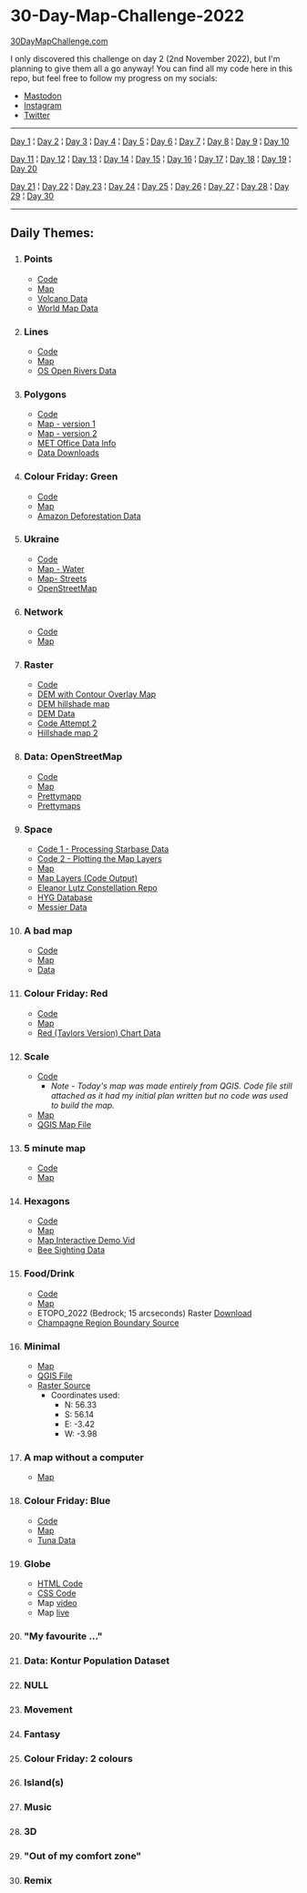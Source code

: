 # 30-Day-Map-Challenge-2022

[30DayMapChallenge.com](https://30daymapchallenge.com/)

I only discovered this challenge on day 2 (2nd November 2022), but I'm planning to give them all a go anyway!
You can find all my code here in this repo, but feel free to follow my progress on my socials:
* [Mastodon](https://tech.lgbt/@DataScienceNot2)
* [Instagram](https://www.instagram.com/datasciencenot2/)
* [Twitter](https://twitter.com/datasciencenot2)

***
[Day 1](#points)  ¦  [Day 2](#lines)   ¦  [Day 3](#polygons)   ¦  [Day 4](#colour-friday-green) ¦  [Day 5](#ukraine) ¦  [Day 6](#network) ¦  [Day 7](#raster)  ¦  [Day 8](#data-openstreetmap)  ¦  [Day 9](#space)   ¦  [Day 10](#a-bad-map)

[Day 11](#colour-friday-red)  ¦  [Day 12](#scale)  ¦  [Day 13](#5-minute-map) ¦  [Day 14](#hexagons)  ¦  [Day 15](#fooddrink) ¦  [Day 16](#minimal)   ¦  [Day 17](#a-map-without-a-computer) ¦  [Day 18](#colour-friday-blue) ¦  [Day 19](#globe)  ¦  [Day 20](#my-favourite)

[Day 21](#data-kontur-population-dataset) ¦  [Day 22](#null)   ¦  [Day 23](#movement)  ¦  [Day 24](#fantasy)   ¦  [Day 25](#colour-friday-2-colours)  ¦  [Day 26](#islands)   ¦  [Day 27](#music)  ¦  [Day 28](#3d)  ¦  [Day 29](#out-of-my-comfort-zone)   ¦  [Day 30](#remix)

***

## Daily Themes:
1. ### Points
    * [Code](https://github.com/VikkiWalls/30-Day-Map-Challenge-2022/blob/main/Code/Day%2001%20-%20Points.ipynb)
    * [Map](https://github.com/VikkiWalls/30-Day-Map-Challenge-2022/blob/main/Maps/Day%2001%20-%20Volcano%20map.png)
    * [Volcano Data](https://www.kaggle.com/datasets/ramjasmaurya/volcanoes-on-earth-in-2021)
    * [World Map Data](https://www.naturalearthdata.com/downloads/10m-cultural-vectors/)
2. ### Lines
    * [Code](https://github.com/VikkiWalls/30-Day-Map-Challenge-2022/blob/main/Code/Day%2002%20-%20Lines.ipynb)
    * [Map](https://github.com/VikkiWalls/30-Day-Map-Challenge-2022/blob/main/Maps/Day%2002%20-%20River%20map.png)
    * [OS Open Rivers Data](https://osdatahub.os.uk/downloads/open/OpenRivers)
3. ### Polygons
    * [Code](https://github.com/VikkiWalls/30-Day-Map-Challenge-2022/blob/main/Code/Day%2003%20-%20Polygons.ipynb)
    * [Map - version 1](https://github.com/VikkiWalls/30-Day-Map-Challenge-2022/blob/main/Maps/Day%2003%20-%20Wind%20map.png)
    * [Map - version 2](https://github.com/VikkiWalls/30-Day-Map-Challenge-2022/blob/main/Maps/Day%2003%20-%20Wind%20map2.png)
    * [MET Office Data Info](https://www.metoffice.gov.uk/research/climate/maps-and-data/data/haduk-grid/datasets)
    * [Data Downloads](https://github.com/ukcp-data/ukcp-spatial-files/tree/master/spatial-files)
4. ### Colour Friday: Green
    * [Code](https://github.com/VikkiWalls/30-Day-Map-Challenge-2022/blob/main/Code/Day%2004%20-%20Colour%20Friday%20-%20Green.ipynb)
    * [Map](https://github.com/VikkiWalls/30-Day-Map-Challenge-2022/blob/main/Maps/Day%2004%20-%20Green%20map.png)
    * [Amazon Deforestation Data](https://www.kaggle.com/datasets/mbogernetto/brazilian-amazon-rainforest-degradation)
5. ### Ukraine
    * [Code](https://github.com/VikkiWalls/30-Day-Map-Challenge-2022/blob/main/Code/Day%2005%20-%20Ukraine.ipynb)
    * [Map - Water](https://github.com/VikkiWalls/30-Day-Map-Challenge-2022/blob/main/Maps/Day%2005%20-%20Ukraine%20map.png)
    * [Map- Streets](https://github.com/VikkiWalls/30-Day-Map-Challenge-2022/blob/main/Maps/Day%205%20-%20Ukraine%20map%20-%20streets.png)
    * [OpenStreetMap](https://www.openstreetmap.org/export#map=13/51.2765/30.2712)
6. ### Network
    * [Code](https://github.com/VikkiWalls/30-Day-Map-Challenge-2022/blob/main/Code/Day%2006%20-%20Network.ipynb)
    * [Map](https://github.com/VikkiWalls/30-Day-Map-Challenge-2022/blob/main/Maps/Day%2006%20-%20Amsterdam%20Bike%20map.png)
7. ### Raster
    * [Code](https://github.com/VikkiWalls/30-Day-Map-Challenge-2022/blob/main/Code/Day%2007%20-%20Raster.ipynb)
    * [DEM with Contour Overlay Map](https://github.com/VikkiWalls/30-Day-Map-Challenge-2022/blob/main/Maps/Day%2007%20-%20raster%201.png)
    * [DEM hillshade map](https://github.com/VikkiWalls/30-Day-Map-Challenge-2022/blob/main/Maps/Day%2007%20-%20raster%202.png)
    * [DEM Data](https://earthexplorer.usgs.gov/)
    * [Code Attempt 2](https://github.com/VikkiWalls/30-Day-Map-Challenge-2022/blob/main/Code/Day%2007%20-%20Raster%20Alternative.ipynb)
    * [Hillshade map 2](https://github.com/VikkiWalls/30-Day-Map-Challenge-2022/blob/main/Maps/Day%2007%20-%20raster%203.png)
8. ### Data: OpenStreetMap
    * [Code](https://github.com/VikkiWalls/30-Day-Map-Challenge-2022/blob/main/Code/Day%2008%20-%20Data%20OpenStreetMap.ipynb)
    * [Map](https://github.com/VikkiWalls/30-Day-Map-Challenge-2022/blob/main/Maps/Day%2008%20-%20Spag%20Junction.png)
    * [Prettymapp](https://chrieke-prettymapp-streamlit-prettymappapp-1k0qxh.streamlit.app/)
    * [Prettymaps](https://github.com/marceloprates/prettymaps)
9. ### Space
    * [Code 1 - Processing Starbase Data](https://github.com/VikkiWalls/30-Day-Map-Challenge-2022/blob/main/Code/Day%2009%20-%20Space%20(1).ipynb)
    * [Code 2 - Plotting the Map Layers](https://github.com/VikkiWalls/30-Day-Map-Challenge-2022/blob/main/Code/Day%2009%20-%20Space%20(2).ipynb)
    * [Map](https://github.com/VikkiWalls/30-Day-Map-Challenge-2022/blob/main/Maps/Day%2009%20-%20Star%20Map.png)
    * [Map Layers (Code Output)](https://github.com/VikkiWalls/30-Day-Map-Challenge-2022/tree/main/Maps/Day%209%20Map%20Layers)
    * [Eleanor Lutz Constellation Repo](https://github.com/eleanorlutz/western_constellations_atlas_of_space)
    * [HYG Database](http://www.astronexus.com/hyg)
    * [Messier Data](https://github.com/eleanorlutz/western_constellations_atlas_of_space/blob/main/data/messier_ngc.csv)
10. ### A bad map
    * [Code](https://github.com/VikkiWalls/30-Day-Map-Challenge-2022/blob/main/Code/Day%2010%20-%20Bad%20Map.ipynb)
    * [Map](https://github.com/VikkiWalls/30-Day-Map-Challenge-2022/blob/main/Maps/Day%2010%20-%20Bad%20map.png)
    * [Data](https://github.com/VikkiWalls/30-Day-Map-Challenge-2022/blob/main/Self%20Gathered%20Data/badmap.csv)
11. ### Colour Friday: Red
    * [Code](https://github.com/VikkiWalls/30-Day-Map-Challenge-2022/blob/main/Code/Day%2011%20-%20Colour%20Friday%20-%20Red.ipynb)
    * [Map](https://github.com/VikkiWalls/30-Day-Map-Challenge-2022/blob/main/Maps/Day%2011%20-%20Red%20map.png)
    * [Red (Taylors Version) Chart Data](https://en.m.wikipedia.org/wiki/Red_(Taylor%27s_Version)#Charts)
12. ### Scale
    * [Code](https://github.com/VikkiWalls/30-Day-Map-Challenge-2022/blob/main/Code/Day%2012%20-%20Scale.ipynb)
        * _Note - Today's map was made entirely from QGIS. Code file still attached as it had my initial plan written but no code was used to build the map._
    * [Map](https://github.com/VikkiWalls/30-Day-Map-Challenge-2022/blob/main/Maps/Day%2012%20-%20Scale%20map.png)
    * [QGIS Map File](https://github.com/VikkiWalls/30-Day-Map-Challenge-2022/blob/main/Other%20Files/Day%2012%20Map%20-%20QGIS%20file.qgz)
13. ### 5 minute map
    * [Code](https://github.com/VikkiWalls/30-Day-Map-Challenge-2022/blob/main/Code/Day%2013%20-%205%20minute%20map.ipynb)
    * [Map](https://github.com/VikkiWalls/30-Day-Map-Challenge-2022/blob/main/Maps/Day%2013%20-%205%20min%20map.png)
14. ### Hexagons
    * [Code](https://github.com/VikkiWalls/30-Day-Map-Challenge-2022/blob/main/Code/Day%2014%20-%20Hexagons.ipynb)
    * [Map](https://github.com/VikkiWalls/30-Day-Map-Challenge-2022/blob/main/Maps/Day%2014%20-%20Hexagon%20map.png)
    * [Map Interactive Demo Vid](https://github.com/VikkiWalls/30-Day-Map-Challenge-2022/blob/main/Maps/Day%2014%20-%20Hex%20map.mp4)
    * [Bee Sighting Data](https://www.gbif.org/occurrence/search?offset=80&dataset_key=0a0d4ca1-5bfd-4594-9d51-40b972308bf5&has_coordinate=true&has_geospatial_issue=false&geometry=POLYGON((-21.64723%2050.24421,14.64723%2050.24421,14.64723%2064.75579,-21.64723%2064.75579,-21.64723%2050.24421))&occurrence_status=present)
15. ### Food/Drink
    * [Code](https://github.com/VikkiWalls/30-Day-Map-Challenge-2022/blob/main/Code/Day%2015%20-%20FoodDrink.ipynb)
    * [Map](https://github.com/VikkiWalls/30-Day-Map-Challenge-2022/blob/main/Maps/Day%2015%20-%20Champagne%20map.png)
    * ETOPO_2022 (Bedrock; 15 arcseconds) Raster [Download](https://www.ncei.noaa.gov/maps/grid-extract/)
    * [Champagne Region Boundary Source](https://vineyards.com/wine-map/france)
16. ### Minimal
    * [Map](https://github.com/VikkiWalls/30-Day-Map-Challenge-2022/blob/main/Maps/Day%2016%20-%20Minimal%20map.png)
    * [QGIS File](https://github.com/VikkiWalls/30-Day-Map-Challenge-2022/blob/main/Other%20Files/Day%2016%20Map%20-%20QGIS%20file.qgz)
    * [Raster Source](https://www.ncei.noaa.gov/maps/grid-extract/)
        * Coordinates used:
            * N: 56.33
             * S: 56.14
             * E: -3.42
             * W: -3.98
17. ### A map without a computer
    * [Map](https://github.com/VikkiWalls/30-Day-Map-Challenge-2022/blob/main/Maps/Day%2017%20-%20no%20computer%20map.png)
18. ### Colour Friday: Blue
    * [Code](https://github.com/VikkiWalls/30-Day-Map-Challenge-2022/blob/main/Code/Day%2018%20-%20Colour%20Friday%20-%20Blue.ipynb)
    * [Map](https://github.com/VikkiWalls/30-Day-Map-Challenge-2022/blob/main/Maps/Day%2018%20-%20Blue%20map.png)
    * [Tuna Data](https://mola.stanford.edu/NaturePaper/vr-index.php)
19. ### Globe
    * [HTML Code](https://github.com/VikkiWalls/30-Day-Map-Challenge-2022/blob/main/Code/Day%2019%20-%20Globe.html)
    * [CSS Code](https://github.com/VikkiWalls/30-Day-Map-Challenge-2022/blob/main/Code/Day%2019%20-%20Globe.css)
    * Map [video](https://github.com/VikkiWalls/30-Day-Map-Challenge-2022/blob/main/Maps/Day%2019%20-%20Globe.mp4)
    * Map [live](https://vikkiwalls.github.io/day-19/)
20. ### "My favourite ..."
21. ### Data: Kontur Population Dataset
22. ### NULL
23. ### Movement
24. ### Fantasy
25. ### Colour Friday: 2 colours
26. ### Island(s)
27. ### Music
28. ### 3D
29. ### "Out of my comfort zone"
30. ### Remix
